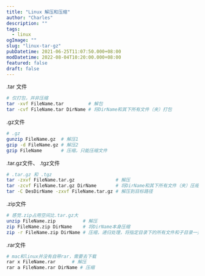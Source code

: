 ```yaml
---
title: "Linux 解压和压缩"
author: "Charles"
description: ""
tags:
  - linux
ogImage: ""
slug: "linux-tar-gz"
pubDatetime: 2021-06-25T11:07:50.000+08:00
modDatetime: 2022-08-04T10:20:00.000+08:00
featured: false
draft: false
---
```


.tar 文件

```bash
# 仅打包，并非压缩
tar -xvf FileName.tar         # 解包
tar -cvf FileName.tar DirName # 将DirName和其下所有文件（夹）打包
```

.gz文件

```bash
# .gz
gunzip FileName.gz  # 解压1
gzip -d FileName.gz # 解压2
gzip FileName       # 压缩，只能压缩文件
```

.tar.gz文件、 .tgz文件

```bash
# .tar.gz 和 .tgz
tar -zxvf FileName.tar.gz               # 解压
tar -zcvf FileName.tar.gz DirName       # 将DirName和其下所有文件（夹）压缩
tar -C DesDirName -zxvf FileName.tar.gz # 解压到目标路径
```

.zip文件

```bash
# 感觉.zip占用空间比.tar.gz大
unzip FileName.zip          # 解压
zip FileName.zip DirName    # 将DirName本身压缩
zip -r FileName.zip DirName # 压缩，递归处理，将指定目录下的所有文件和子目录一并压缩
```

.rar文件

```bash
# mac和linux并没有自带rar，需要去下载
rar x FileName.rar      # 解压
rar a FileName.rar DirName # 压缩
```
